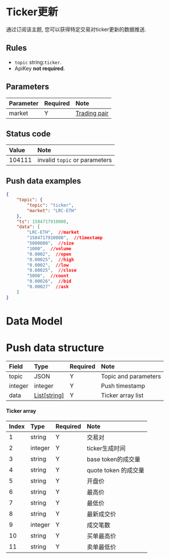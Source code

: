# Ticker更新

通过订阅该主题, 您可以获得特定交易对ticker更新的数据推送.




## Rules

- `topic` string:`ticker`.
- ApiKey **not required**.


## Parameters

|  Parameter |  Required |              Note                |
| :---- | :--- |:--------------------------------- |
| market | Y | [Trading pair](../dex_apis/getMarkets.md)|



## Status code

| Value |                 Note                |
| :---- | :---------------------------------- |
| 104111 | invalid `topic` or parameters|

## Push data examples

```json
{
    "topic": {
        "topic": "ticker",
        "market": "LRC-ETH"
    },
    "ts": 1584717910000,
    "data": [
        "LRC-ETH",  //market
        "1584717910000",  //timestamp
        "5000000",  //size
        "1000",  //volume
        "0.0002",  //open
        "0.00025",  //high
        "0.0002",  //low
        "0.00025",  //close       
        "5000",  //count    
        "0.00026",  //bid
        "0.00027"  //ask
    ]
}
```

# Data Model

# Push data structure

|  Field   |          Type           | Required |       Note       |    
| :----- | :--------------------- | :------ | :-------------- | 
| topic |       JSON        |    Y    | Topic and parameters |  
| integer |         integer         |    Y    |     Push timestamp     |  
|  data   | [List[string]](#ticker) |    Y    |     Ticker array list          |

#### <span id="ticker">Ticker array</span>

| Index  |  Type   | Required |         Note         |    
| :------ | :----- | :------ | :------------------ | 
|    1     | string  |    Y    |         交易对         | 
|    2     | integer |    Y    |    ticker生成时间    | 
|    3     | string  |    Y    |  base token的成交量  |  
|    4     | string  |    Y    | quote token 的成交量 |    
|    5     | string  |    Y    |        开盘价        |  
|    6     | string  |    Y    |        最高价        |  
|    7     | string  |    Y    |        最低价        | 
|    8     | string  |    Y    |      最新成交价      |  
|    9     | integer |    Y    |       成交笔数       |    
|    10    | string  |    Y    |      买单最高价      |  
|    11    | string  |    Y    |      卖单最低价      |   
